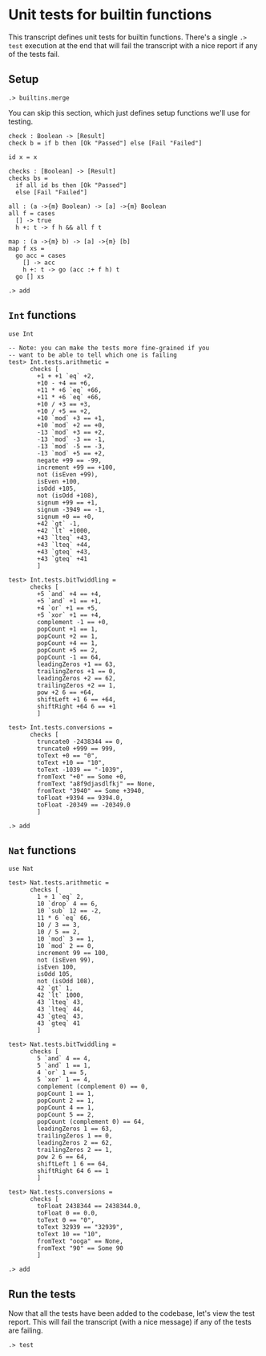 # Unit tests for builtin functions

This transcript defines unit tests for builtin functions. There's a single `.> test` execution at the end that will fail the transcript with a nice report if any of the tests fail.

## Setup

```ucm:hide
.> builtins.merge
```

You can skip this section, which just defines setup functions we'll use for testing.

```unison:hide
check : Boolean -> [Result]
check b = if b then [Ok "Passed"] else [Fail "Failed"]

id x = x

checks : [Boolean] -> [Result]
checks bs =
  if all id bs then [Ok "Passed"]
  else [Fail "Failed"]

all : (a ->{m} Boolean) -> [a] ->{m} Boolean
all f = cases
  [] -> true
  h +: t -> f h && all f t

map : (a ->{m} b) -> [a] ->{m} [b]
map f xs =
  go acc = cases
    [] -> acc
    h +: t -> go (acc :+ f h) t
  go [] xs
```

```ucm:hide
.> add
```

## `Int` functions

```unison:hide
use Int

-- Note: you can make the tests more fine-grained if you
-- want to be able to tell which one is failing
test> Int.tests.arithmetic =
      checks [
        +1 + +1 `eq` +2,
        +10 - +4 == +6,
        +11 * +6 `eq` +66,
        +11 * +6 `eq` +66,
        +10 / +3 == +3,
        +10 / +5 == +2,
        +10 `mod` +3 == +1,
        +10 `mod` +2 == +0,
        -13 `mod` +3 == +2,
        -13 `mod` -3 == -1,
        -13 `mod` -5 == -3,
        -13 `mod` +5 == +2,
        negate +99 == -99,
        increment +99 == +100,
        not (isEven +99),
        isEven +100,
        isOdd +105,
        not (isOdd +108),
        signum +99 == +1,
        signum -3949 == -1,
        signum +0 == +0,
        +42 `gt` -1,
        +42 `lt` +1000,
        +43 `lteq` +43,
        +43 `lteq` +44,
        +43 `gteq` +43,
        +43 `gteq` +41
        ]

test> Int.tests.bitTwiddling =
      checks [
        +5 `and` +4 == +4,
        +5 `and` +1 == +1,
        +4 `or` +1 == +5,
        +5 `xor` +1 == +4,
        complement -1 == +0,
        popCount +1 == 1,
        popCount +2 == 1,
        popCount +4 == 1,
        popCount +5 == 2,
        popCount -1 == 64,
        leadingZeros +1 == 63,
        trailingZeros +1 == 0,
        leadingZeros +2 == 62,
        trailingZeros +2 == 1,
        pow +2 6 == +64,
        shiftLeft +1 6 == +64,
        shiftRight +64 6 == +1
        ]

test> Int.tests.conversions =
      checks [
        truncate0 -2438344 == 0,
        truncate0 +999 == 999,
        toText +0 == "0",
        toText +10 == "10",
        toText -1039 == "-1039",
        fromText "+0" == Some +0,
        fromText "a8f9djasdlfkj" == None,
        fromText "3940" == Some +3940,
        toFloat +9394 == 9394.0,
        toFloat -20349 == -20349.0
        ]
```

```ucm:hide
.> add
```

## `Nat` functions

```unison:hide
use Nat

test> Nat.tests.arithmetic =
      checks [
        1 + 1 `eq` 2,
        10 `drop` 4 == 6,
        10 `sub` 12 == -2,
        11 * 6 `eq` 66,
        10 / 3 == 3,
        10 / 5 == 2,
        10 `mod` 3 == 1,
        10 `mod` 2 == 0,
        increment 99 == 100,
        not (isEven 99),
        isEven 100,
        isOdd 105,
        not (isOdd 108),
        42 `gt` 1,
        42 `lt` 1000,
        43 `lteq` 43,
        43 `lteq` 44,
        43 `gteq` 43,
        43 `gteq` 41
        ]

test> Nat.tests.bitTwiddling =
      checks [
        5 `and` 4 == 4,
        5 `and` 1 == 1,
        4 `or` 1 == 5,
        5 `xor` 1 == 4,
        complement (complement 0) == 0,
        popCount 1 == 1,
        popCount 2 == 1,
        popCount 4 == 1,
        popCount 5 == 2,
        popCount (complement 0) == 64,
        leadingZeros 1 == 63,
        trailingZeros 1 == 0,
        leadingZeros 2 == 62,
        trailingZeros 2 == 1,
        pow 2 6 == 64,
        shiftLeft 1 6 == 64,
        shiftRight 64 6 == 1
        ]

test> Nat.tests.conversions =
      checks [
        toFloat 2438344 == 2438344.0,
        toFloat 0 == 0.0,
        toText 0 == "0",
        toText 32939 == "32939",
        toText 10 == "10",
        fromText "ooga" == None,
        fromText "90" == Some 90
        ]
```

```ucm:hide
.> add
```

## Run the tests

Now that all the tests have been added to the codebase, let's view the test report. This will fail the transcript (with a nice message) if any of the tests are failing.

```ucm
.> test
```
